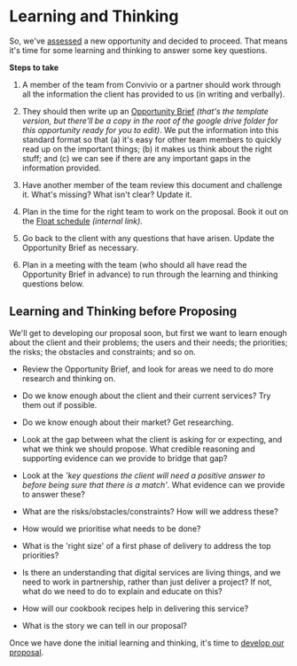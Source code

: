 # Learning and Thinking

So, we've [assessed](/new_client_recipe/assessing.md) a new opportunity and decided to proceed. That means it's time for some learning and thinking to answer some key questions.

**Steps to take**

1. A member of the team from Convivio or a partner should work through all the information the client has provided to us \(in writing and verbally\).

2. They should then write up an [Opportunity Brief](https://docs.google.com/document/d/1_10cfMeMU-NlqYnKUjdjs5lmgfe3qBCEFwosYkQID5s/edit#heading=h.ehi1utb0s9ar) _\(that's the template version, but there'll be a copy in the root of the google drive folder for this opportunity ready for you to edit\)_. We put the information into this standard format so that \(a\) it's easy for other team members to quickly read up on the important things; \(b\) it makes us think about the right stuff; and \(c\) we can see if there are any important gaps in the information provided.

3. Have another member of the team review this document and challenge it. What's missing? What isn't clear? Update it.

4. Plan in the time for the right team to work on the proposal. Book it out on the [Float schedule](https://convivio.float.com/) _\(internal link\)_.

5. Go back to the client with any questions that have arisen. Update the Opportunity Brief as necessary.

6. Plan in a meeting with the team \(who should all have read the Opportunity Brief in advance\) to run through the learning and thinking questions below.

## Learning and Thinking before Proposing

We'll get to developing our proposal soon, but first we want to learn enough about the client and their problems; the users and their needs; the priorities; the risks; the obstacles and constraints; and so on.

* Review the Opportunity Brief, and look for areas we need to do more research and thinking on.

* Do we know enough about the client and their current services? Try them out if possible.

* Do we know enough about their market? Get researching.

* Look at the gap between what the client is asking for or expecting, and what we think we should propose. What credible reasoning and supporting evidence can we provide to bridge that gap?

* Look at the _'key questions the client will need a positive answer to before being sure that there is a match'_. What evidence can we provide to answer these?

* What are the risks/obstacles/constraints? How will we address these?

* How would we prioritise what needs to be done?

* What is the 'right size' of a first phase of delivery to address the top priorities?

* Is there an understanding that digital services are living things, and we need to work in partnership, rather than just deliver a project? If not, what do we need to do to explain and educate on this?

* How will our cookbook recipes help in delivering this service?

* What is the story we can tell in our proposal?

Once we have done the initial learning and thinking, it's time to [develop our proposal](/new_client_recipe/proposing.md).

